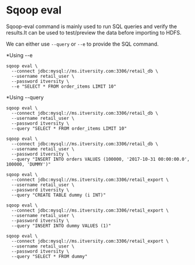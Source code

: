 # Sqoop eval

Sqoop-eval command is mainly used to run SQL queries and verify the results.It can be used to test/preview the data before importing to HDFS.


We can either use `--query` or `--e` to provide the SQL command. 

*Using --e

```
sqoop eval \
  --connect jdbc:mysql://ms.itversity.com:3306/retail_db \
  --username retail_user \
  --password itversity \
  --e "SELECT * FROM order_items LIMIT 10"

```

*Using --query

```
sqoop eval \
  --connect jdbc:mysql://ms.itversity.com:3306/retail_db \
  --username retail_user \
  --password itversity \
  --query "SELECT * FROM order_items LIMIT 10"

sqoop eval \
  --connect jdbc:mysql://ms.itversity.com:3306/retail_db \
  --username retail_user \
  --password itversity \
  --query "INSERT INTO orders VALUES (100000, '2017-10-31 00:00:00.0', 100000, 'DUMMY')"

sqoop eval \
  --connect jdbc:mysql://ms.itversity.com:3306/retail_export \
  --username retail_user \
  --password itversity \
  --query "CREATE TABLE dummy (i INT)"

sqoop eval \
  --connect jdbc:mysql://ms.itversity.com:3306/retail_export \
  --username retail_user \
  --password itversity \
  --query "INSERT INTO dummy VALUES (1)"

sqoop eval \
  --connect jdbc:mysql://ms.itversity.com:3306/retail_export \
  --username retail_user \
  --password itversity \
  --query "SELECT * FROM dummy"


```
